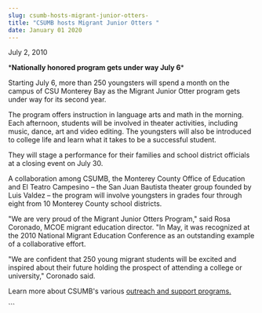 ```yaml
---
slug: csumb-hosts-migrant-junior-otters-
title: "CSUMB hosts Migrant Junior Otters "
date: January 01 2020
---
```


  
<p>July 2, 2010</p>
<p>
  &#42;<strong>Nationally honored program gets under way July 6</strong>&#42;
</p>
<p>
  Starting July 6, more than 250 youngsters will spend a month on the campus of
  CSU Monterey Bay as the Migrant Junior Otter program gets under way for its
  second year.
</p>
<p>
  The program offers instruction in language arts and math in the morning. Each
  afternoon, students will be involved in theater activities, including music,
  dance, art and video editing. The youngsters will also be introduced to
  college life and learn what it takes to be a successful student.
</p>
<p>
  They will stage a performance for their families and school district officials
  at a closing event on July 30.
</p>
<p>
  A collaboration among CSUMB, the Monterey County Office of Education and El
  Teatro Campesino – the San Juan Bautista theater group founded by Luis Valdez
  – the program will involve youngsters in grades four through eight from 10
  Monterey County school districts.
</p>
<p>
  "We are very proud of the Migrant Junior Otters Program," said Rosa Coronado,
  MCOE migrant education director. "In May, it was recognized at the 2010
  National Migrant Education Conference as an outstanding example of a
  collaborative effort.
</p>
<p>
  "We are confident that 250 young migrant students will be excited and inspired
  about their future holding the prospect of attending a college or university,"
  Coronado said.
</p>
<p>
  Learn more about CSUMB's various
  <a href="https://csumb.edu/eosp">outreach and support programs</a
  ><a href="https://csumb.edu/site/x4434.xml">.</a>
</p>
```
